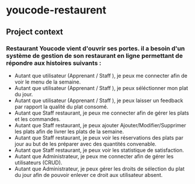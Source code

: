 # youcode-restaurent
## Project context
### Restaurant Youcode vient d'ouvrir ses portes. il a besoin d'un système de gestion de son restaurant en ligne permettant de répondre aux histoires suivants :

- Autant que utilisateur (Apprenant / Staff ), je peux me connecter afin de voir le menu de la semaine.
- Autant que utilisateur (Apprenant / Staff ), je peux séléctionner mon plat du jour.
- Autant que utilisateur (Apprenant / Staff ), je peux laisser un feedback par rapport la qualité du plat consomé.
- Autant que Staff restaurant, je peux me connecter afin de gérer les plats et les commandes.
- Autant que Staff restaurant, je peux ajouter Ajouter/Modifier/Supprimer les plats afin de livrer les plats de la semaine.
- Autant que Staff restaurant, je peux voir les réservations des plats par jour au but de les préparer avec des quantités convenable.
- Autant que Staff restaurant, je peux voir les statistique de satisfaction.
- Autant que Administrateur, je peux me connecter afin de gérer les utilisateurs (CRUD).
- Autant que Administrateur, je peux gérer les droits de sélection du plat du jour afin de pouvoir enlever ce droit aux utilisateur absent.
